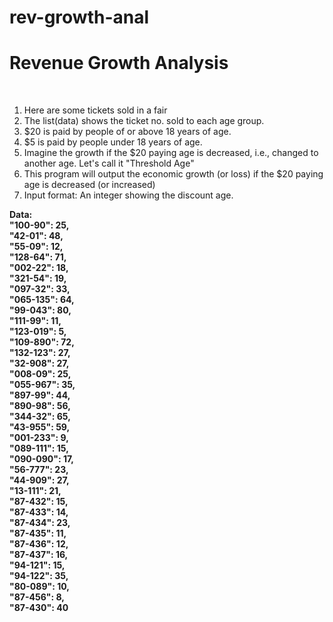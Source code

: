 # rev-growth-anal
<h1> Revenue Growth Analysis </h1>

<br>

<p> <ol>

<li>
Here are some tickets sold in a fair
</li>

<li>
The list(data) shows the ticket no. sold to each age group.
</li>

<li>
$20 is paid by people of or above 18 years of age.
</li>

<li>
$5 is paid by people under 18 years of age.
</li>

<li>
Imagine the growth if the $20 paying age is decreased, i.e., changed to another age. Let's call it "Threshold Age"
</li>

<li>
This program will output the economic growth (or loss) if the $20 paying age is decreased (or increased)
</li>

<li>
Input format: An integer showing the discount age.
</li>

</ol> </p>

<p>
<strong> Data: <br> "100-90": 25, <br> "42-01": 48, <br> "55-09": 12, <br> "128-64": 71, <br> "002-22": 18, <br> "321-54": 19, <br> "097-32": 33, <br> "065-135": 64, <br> "99-043": 80, <br> "111-99": 11, <br> "123-019": 5, <br> "109-890": 72, <br> "132-123": 27, <br> "32-908": 27, <br> "008-09": 25, <br> "055-967": 35, <br> "897-99": 44, <br> "890-98": 56, <br> "344-32": 65, <br> "43-955": 59, <br> "001-233": 9, <br> "089-111": 15, <br> "090-090": 17, <br> "56-777": 23, <br> "44-909": 27, <br> "13-111": 21, <br> "87-432": 15, <br> "87-433": 14, <br> "87-434": 23, <br> "87-435": 11, <br> "87-436": 12, <br> "87-437": 16, <br> "94-121": 15, <br> "94-122": 35, <br> "80-089": 10, <br> "87-456": 8, <br> "87-430": 40  <br> </strong>
</p>